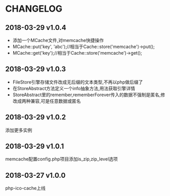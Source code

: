 CHANGELOG
=========


2018-03-29 v1.0.4
------------------
- 添加一个MCache文件,对memcache快捷操作
- MCache::put('key', 'abc');//相当于Cache::store('memcache')->put();
- MCache::get('key');//相当于Cache::store('memcache')->get();

2018-03-29 v1.0.3
------------------
- FileStore引擎存储文件改成无后缀的文本类型,不再以php做后缀了
- 在StoreAbstract方法定义一个info抽象方法,用法获取引擎详情
- StoreAbstract里的remember,rememberForever传入的数据不强制是匿名,修改成两种兼容,可是任意数据或匿名

2018-03-29 v1.0.2
------------------
添加更多实例

2018-03-29 v1.0.1
------------------
memcache配置config.php项目添加is_zip,zip_level选项

2018-03-27 v1.0.0
------------------
php-ico-cache上线